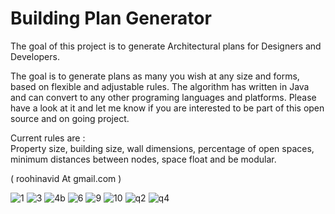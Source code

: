# Building Plan Generator
The goal of this project is to generate Architectural plans for Designers and Developers.

The goal is to generate plans as many you wish at any size and forms, based on flexible and adjustable rules. 
The algorithm has written in Java and can convert to any other programing languages and platforms. 
Please have a look at it and let me know if you are interested to be part of this open source and on going project.

Current rules are :  
Property size, building size, wall dimensions, percentage of open spaces, minimum distances between nodes, space float and be modular. 

 ( roohinavid At gmail.com )
 
 ![1](https://cloud.githubusercontent.com/assets/13104724/17273748/66611e02-5675-11e6-8f22-5157d3f06777.jpg)
![3](https://cloud.githubusercontent.com/assets/13104724/17273745/665e35ca-5675-11e6-99d2-39141bb1be73.jpg)
![4b](https://cloud.githubusercontent.com/assets/13104724/17273747/665fc534-5675-11e6-86f9-7a8500034a09.jpg)
![6](https://cloud.githubusercontent.com/assets/13104724/17273746/665f67c4-5675-11e6-8bcf-61a66f04334c.jpg)
![9](https://cloud.githubusercontent.com/assets/13104724/17273749/6665201a-5675-11e6-8d45-cd56c65fabe3.jpg)
![10](https://cloud.githubusercontent.com/assets/13104724/17273750/66658140-5675-11e6-82b4-3f05f8fd9af4.jpg)
![q2](https://cloud.githubusercontent.com/assets/13104724/17273751/666fedd8-5675-11e6-80d3-8f991a079b4b.jpg)
![q4](https://cloud.githubusercontent.com/assets/13104724/17273752/6673d6dc-5675-11e6-8536-c3cee561af81.jpg)
